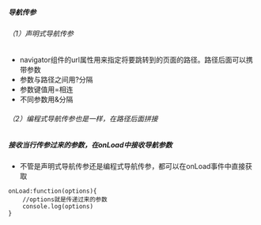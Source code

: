 ##### 导航传参
###### （1）声明式导航传参
* navigator组件的url属性用来指定将要跳转到的页面的路径。路径后面可以携带参数
* 参数与路径之间用?分隔
* 参数键值用=相连
* 不同参数用&分隔
###### （2）编程式导航传参也是一样，在路径后面拼接

##### 接收当行传参过来的参数，在onLoad中接收导航参数
* 不管是声明式导航传参还是编程式导航传参，都可以在onLoad事件中直接获取
```
onLoad:function(options){
    //options就是传递过来的参数
    console.log(options)
}
```
